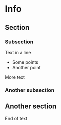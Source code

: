 # Info

## Section

### Subsection

Text in a line

- Some points
- Another point

More text

### Another subsection

## Another section

End of text